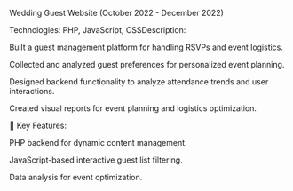 Wedding Guest Website (October 2022 - December 2022)

Technologies: PHP, JavaScript, CSSDescription:

Built a guest management platform for handling RSVPs and event logistics.

Collected and analyzed guest preferences for personalized event planning.

Designed backend functionality to analyze attendance trends and user interactions.

Created visual reports for event planning and logistics optimization.

📌 Key Features:

PHP backend for dynamic content management.

JavaScript-based interactive guest list filtering.

Data analysis for event optimization.
